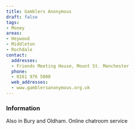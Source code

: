 ```yaml
---
title: Gamblers Anonymous
draft: false
tags:
- Money
areas:
- Heywood
- Middleton
- Rochdale
contact:
  addresses:
  - Friends Meeting House, Mount St. Manchester
  phone:
  - 0161 976 5000
  web_addresses:
  - www.gamblersanonymous.org.uk
---
```


### Information
Also in Bury and Oldham.       Online chatroom service

